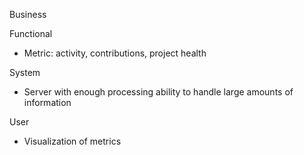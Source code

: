Business


Functional
  - Metric: activity, contributions, project health
  
System
  - Server with enough processing ability to handle large amounts of information 

User
  - Visualization of metrics

